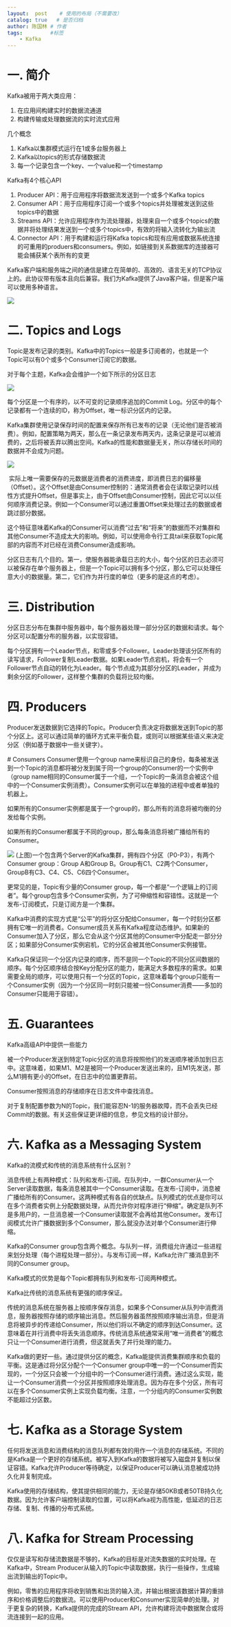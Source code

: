 ```yaml
---
layout:  post    # 使用的布局（不需要改）
catalog: true   # 是否归档
author: 陈国林 # 作者
tags:         #标签
    - Kafka
---
```


# 一. 简介
Kafka被用于两大类应用：
1. 在应用间构建实时的数据流通道
2. 构建传输或处理数据流的实时流式应用

几个概念
1. Kafka以集群模式运行在1或多台服务器上
2. Kafka以topics的形式存储数据流
3. 每一个记录包含一个key、一个value和一个timestamp

Kafka有4个核心API
1. Producer API：用于应用程序将数据流发送到一个或多个Kafka topics
2. Consumer API：用于应用程序订阅一个或多个topics并处理被发送到这些topics中的数据
3. Streams API：允许应用程序作为流处理器，处理来自一个或多个topics的数据并将处理结果发送到一个或多个topics中，有效的将输入流转化为输出流
4. Connector API：用于构建和运行将Kafka topics和现有应用或数据系统连接的可重用的produers和consumers。例如，如链接到关系数据库的连接器可能会捕获某个表所有的变更

Kafka客户端和服务端之间的通信是建立在简单的、高效的、语言无关的TCP协议上的。此协议带有版本且向后兼容。我们为Kafka提供了Java客户端，但是客户端可以使用多种语言。

![](https://github.com/chenguolin/chenguolin.github.io/blob/master/data/image/kafka.png?raw=true)


# 二. Topics and Logs
Topic是发布记录的类别。Kafka中的Topics一般是多订阅者的，也就是一个Topic可以有0个或多个Consumer订阅它的数据。

对于每个主题，Kafka会会维护一个如下所示的分区日志

![](https://github.com/chenguolin/chenguolin.github.io/blob/master/data/image/kafka-topic.png?raw=true)

每个分区是一个有序的，以不可变的记录顺序追加的Commit Log。分区中的每个记录都有一个连续的ID，称为Offset，唯一标识分区内的记录。

Kafka集群使用记录保存时间的配置来保存所有已发布的记录（无论他们是否被消费）。例如，配置策略为两天，那么在一条记录发布两天内，这条记录是可以被消费的，之后将被丢弃以腾出空间。Kafka的性能和数据量无关，所以存储长时间的数据并不会成为问题。

![](https://github.com/chenguolin/chenguolin.github.io/blob/master/data/image/kafka-consumer.png?raw=true)

 实际上唯一需要保存的元数据是消费者的消费进度，即消费日志的偏移量（Offset）。这个Offset是由Consumer控制的：通常消费者会在读取记录时以线性方式提升Offset，但是事实上，由于Offset由Consumer控制，因此它可以以任何顺序消费记录。例如一个Consumer可以通过重置Offset来处理过去的数据或者跳过部分数据。

这个特征意味着Kafka的Consumer可以消费“过去”和“将来”的数据而不对集群和其他Consumer不造成太大的影响。例如，可以使用命令行工具tail来获取Topic尾部的内容而不对已经在消费Consumer造成影响。

分区日志有几个目的。第一，使服务器能承载日志的大小，每个分区的日志必须可以被保存在单个服务器上，但是一个Topic可以拥有多个分区，那么它可以处理任意大小的数据量。第二，它们作为并行度的单位（更多的是这点的考虑）。

# 三. Distribution
分区日志分布在集群中服务器中，每个服务器处理一部分分区的数据和请求。每个分区可以配置分布的服务器，以实现容错。

每个分区拥有一个Leader节点，和零或多个Follower。Leader处理该分区所有的读写请求，Follower复制Leader数据。如果Leader节点宕机，将会有一个Follower节点自动的转化为Leader。每个节点成为其部分分区的Leader，并成为剩余分区的Follower，这样整个集群的负载将比较均衡。

# 四. Producers
Producer发送数据到它选择的Topic。Producer负责决定将数据发送到Topic的那个分区上。这可以通过简单的循环方式来平衡负载，或则可以根据某些语义来决定分区（例如基于数据中一些关键字）。

# Consumers
Consumer使用一个group name来标识自己的身份，每条被发送到一个Topic的消息都将被分发到属于同一个group的Consumer的一个实例中（group name相同的Consumer属于一个组，一个Topic的一条消息会被这个组中的一个Consumer实例消费）。Consumer实例可以在单独的进程中或者单独的机器上。

如果所有的Consumer实例都是属于一个group的，那么所有的消息将被均衡的分发给每个实例。

如果所有的Consumer都属于不同的group，那么每条消息将被广播给所有的Consumer。

![](https://github.com/chenguolin/chenguolin.github.io/blob/master/data/image/kafka-consumer-group.png?raw=true)
(上图)一个包含两个Server的Kafka集群，拥有四个分区（P0-P3），有两个Consumer group：Group A和Group B。Group有C1、C2两个Consumer，GroupB有C3、C4、C5、C6四个Consumer。

更常见的是，Topic有少量的Consumer group，每一个都是“一个逻辑上的订阅者”。每个group包含多个Consumer实例，为了可伸缩性和容错性。这就是一个发布-订阅模式，只是订阅方是一个集群。

Kafka中消费的实现方式是“公平”的将分区分配给Consumer，每一个时刻分区都拥有它唯一的消费者。Consumer成员关系有Kafka程度动态维护。如果新的Consumer加入了分区，那么它会从这个分区其他的Consumer中分配走一部分分区；如果部分Consumer实例宕机，它的分区会被其他Consumer实例接管。

Kafka只保证同一个分区内记录的顺序，而不是同一个Topic的不同分区间数据的顺序。每个分区顺序结合按Key分配分区的能力，能满足大多数程序的需求。如果需要全局的顺序，可以使用只有一个分区的Topic，这意味着每个group只能有一个Consumer实例（因为一个分区同一时刻只能被一份Consumer消费——多加的Consumer只能用于容错）。

# 五. Guarantees
Kafka高级API中提供一些能力

被一个Producer发送到特定Topic分区的消息将按照他们的发送顺序被添加到日志中。这意味着，如果M1、M2是被同一个Producer发送出来的，且M1先发送，那么M1拥有更小的Offset，在日志中的位置更靠前。 

Consumer按照消息的存储顺序在日志文件中查找消息。

对于复制配置参数为N的Topic，我们能容忍N-1的服务器故障，而不会丢失已经Commit的数据。有关这些保证更详细的信息，参见文档的设计部分。

# 六. Kafka as a Messaging System
Kafka的流模式和传统的消息系统有什么区别？

消息传统上有两种模式：队列和发布-订阅。在队列中，一群Consumer从一个Server读取数据，每条消息被其中一个Consumer读取。在发布-订阅中，消息被广播给所有的Consumer。这两种模式有各自的优缺点。队列模式的优点是你可以在多个消费者实例上分配数据处理，从而允许你对程序进行“伸缩”。确定是队列不是多用户的，一旦消息被一个Consumer读取就不会再给其他Consumer。发布订阅模式允许广播数据到多个Consumer，那么就没办法对单个Consumer进行伸缩。

Kafka的Consumer group包含两个概念。与队列一样，消费组允许通过一些进程来划分处理（每个进程处理一部分）。与发布订阅一样，Kafka允许广播消息到不同的Consumer group。

Kafka模式的优势是每个Topic都拥有队列和发布-订阅两种模式。

Kafka比传统的消息系统有更强的顺序保证。

传统的消息系统在服务器上按顺序保存消息，如果多个Consumer从队列中消费消息，服务器按照存储的顺序输出消息。然后服务器虽然按照顺序输出消息，但是消息将被异步的传递给Consumer，所以他们将以不确定的顺序到达Consumer。这意味着在并行消费中将丢失消息顺序。传统消息系统通常采用“唯一消费者”的概念只让一个Consumer进行消费，但这就丢失了并行处理的能力。

Kafka做的更好一些。通过提供分区的概念，Kafka能提供消费集群顺序和负载的平衡。这是通过将分区分配个一个Consumer group中唯一的一个Consumer而实现的，一个分区只会被一个分组中的一个Consumer进行消费。通过这么实现，能让一个Consumer消费一个分区并按照顺序处理消息。因为存在多个分区，所有可以在多个Consumer实例上实现负载均衡。注意，一个分组内的Consumer实例数不能超过分区数。

# 七. Kafka as a Storage System
任何将发送消息和消费结构的消息队列都有效的用作一个消息的存储系统。不同的是Kafka是一个更好的存储系统。被写入到Kafka的数据将被写入磁盘并复制以保证容错。Kafka允许Producer等待确定，以保证Producer可以确认消息被成功持久化并复制完成。

Kafka使用的存储结构，使其提供相同的能力，无论是存储50KB或者50TB持久化数据。因为允许客户端控制读取的位置，可以将Kafka视为高性能，低延迟的日志存储、复制、传播的分布式系统。

# 八. Kafka for Stream Processing
仅仅是读写和存储流数据是不够的，Kafka的目标是对流失数据的实时处理。在Kafka中，Stream Producer从输入的Topic中读取数据，执行一些操作，生成输出流到输出的Topic中。

例如，零售的应用程序将收到销售和出货的输入流，并输出根据该数据计算的重排序和价格调整后的数据流。可以使用Producer和Consumer实现简单的处理。对于更复杂的转换，Kafka提供的完成的Stream API，允许构建将流中数据聚合或将流连接到一起的应用。
